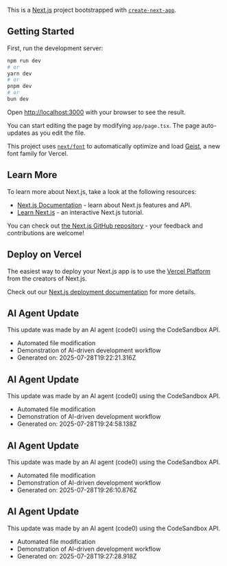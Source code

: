 This is a [Next.js](https://nextjs.org) project bootstrapped with [`create-next-app`](https://nextjs.org/docs/app/api-reference/cli/create-next-app).

## Getting Started

First, run the development server:

```bash
npm run dev
# or
yarn dev
# or
pnpm dev
# or
bun dev
```

Open [http://localhost:3000](http://localhost:3000) with your browser to see the result.

You can start editing the page by modifying `app/page.tsx`. The page auto-updates as you edit the file.

This project uses [`next/font`](https://nextjs.org/docs/app/building-your-application/optimizing/fonts) to automatically optimize and load [Geist](https://vercel.com/font), a new font family for Vercel.

## Learn More

To learn more about Next.js, take a look at the following resources:

- [Next.js Documentation](https://nextjs.org/docs) - learn about Next.js features and API.
- [Learn Next.js](https://nextjs.org/learn) - an interactive Next.js tutorial.

You can check out [the Next.js GitHub repository](https://github.com/vercel/next.js) - your feedback and contributions are welcome!

## Deploy on Vercel

The easiest way to deploy your Next.js app is to use the [Vercel Platform](https://vercel.com/new?utm_medium=default-template&filter=next.js&utm_source=create-next-app&utm_campaign=create-next-app-readme) from the creators of Next.js.

Check out our [Next.js deployment documentation](https://nextjs.org/docs/app/building-your-application/deploying) for more details.


## AI Agent Update

This update was made by an AI agent (code0) using the CodeSandbox API.

- Automated file modification
- Demonstration of AI-driven development workflow
- Generated on: 2025-07-28T19:22:21.316Z

## AI Agent Update

This update was made by an AI agent (code0) using the CodeSandbox API.

- Automated file modification
- Demonstration of AI-driven development workflow
- Generated on: 2025-07-28T19:24:58.138Z

## AI Agent Update

This update was made by an AI agent (code0) using the CodeSandbox API.

- Automated file modification
- Demonstration of AI-driven development workflow
- Generated on: 2025-07-28T19:26:10.876Z

## AI Agent Update

This update was made by an AI agent (code0) using the CodeSandbox API.

- Automated file modification
- Demonstration of AI-driven development workflow
- Generated on: 2025-07-28T19:27:28.918Z